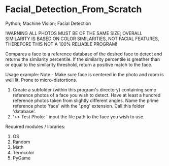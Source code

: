# Facial_Detection_From_Scratch
Python; Machine Vision; Facial Detection

!WARNING ALL PHOTOS MUST BE OF THE SAME SIZE; OVERALL SIMILARITY IS BASED ON COLOR SIMILARITIES, NOT FACIAL FEATURES, THEREFORE THIS NOT A 100% RELIABLE PROGRAM! 

Compares a face to a reference database of the desired face to detect and returns the similarity percentile. If the similarity percentile is greather than or equal to the similarity threshold, return a positive match 
to the face.

Usage example:
  Note - Make sure face is centered in the photo and room is well lit. Prone to micro-distortions.
  1. Create a subfolder (within this program's directory) containing some reference photos of a face you wish to detect. Have at least a hundred reference photos taken from slightly different angles. Name the prime reference photo 'face' with the '.png' extension. Call this folder 'database'.
  2. '>> Test Photo: ' input the file path to the face you wish to use.

Required modules / libraries:
  1. OS
  2. Random
  3. Math
  4. Termcolor
  5. PyGame

